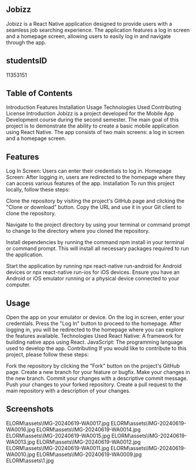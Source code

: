 ## Jobizz
Jobizz is a React Native application designed to provide users with a seamless job searching experience. The application features a log in screen and a homepage screen, allowing users to easily log in and navigate through the app.

## studentsID
11353151

## Table of Contents
Introduction
Features
Installation
Usage
Technologies Used
Contributing
License
Introduction
Jobizz is a project developed for the Mobile App Development course during the second semester. The main goal of this project is to demonstrate the ability to create a basic mobile application using React Native. The app consists of two main screens: a log in screen and a homepage screen.

## Features
Log In Screen: Users can enter their credentials to log in.
Homepage Screen: After logging in, users are redirected to the homepage where they can access various features of the app.
Installation
To run this project locally, follow these steps:

Clone the repository by visiting the project's GitHub page and clicking the "Clone or download" button. Copy the URL and use it in your Git client to clone the repository.

Navigate to the project directory by using your terminal or command prompt to change to the directory where you cloned the repository.

Install dependencies by running the command npm install in your terminal or command prompt. This will install all necessary packages required to run the application.

Start the application by running npx react-native run-android for Android devices or npx react-native run-ios for iOS devices. Ensure you have an Android or iOS emulator running or a physical device connected to your computer.

## Usage
Open the app on your emulator or device.
On the log in screen, enter your credentials.
Press the "Log In" button to proceed to the homepage.
After logging in, you will be redirected to the homepage where you can explore the features available.
Technologies Used
React Native: A framework for building native apps using React.
JavaScript: The programming language used to develop the app.
Contributing
If you would like to contribute to this project, please follow these steps:


Fork the repository by clicking the "Fork" button on the project's GitHub page.
Create a new branch for your feature or bugfix.
Make your changes in the new branch.
Commit your changes with a descriptive commit message.
Push your changes to your forked repository.
Create a pull request to the main repository with a description of your changes.

## Screenshots
ELORM\assets\IMG-20240619-WA0017.jpg
ELORM\assets\IMG-20240619-WA0016.jpg
ELORM\assets\IMG-20240619-WA0014.jpg
ELORM\assets\IMG-20240619-WA0015.jpg
ELORM\assets\IMG-20240619-WA0013.jpg
ELORM\assets\IMG-20240619-WA0012.jpg
ELORM\assets\IMG-20240619-WA0011.jpg
ELORM\assets\IMG-20240619-WA0010.jpg
ELORM\assets\IMG-20240619-WA0009.jpg
ELORM\assets\1.jpg